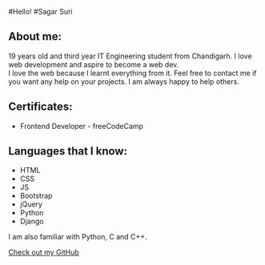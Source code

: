 #Hello!
#Sagar Suri

## About me:

19 years old and third year IT Engineering student from Chandigarh. I love web development and aspire to become a web dev.  
I love the web because I learnt everything from it. Feel free to contact me if you want any help on your projects. I am always happy to help others.

## Certificates:
- Frontend Developer - freeCodeCamp

## Languages that I know:

- HTML
- CSS
- JS
- Bootstrap
- jQuery
- Python
- Django

I am also familiar with Python, C and C++.

[Check out my GitHub](https://github.com/surisagar900)
